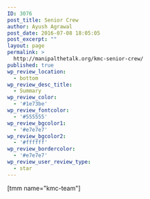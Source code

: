 ```yaml
---
ID: 3076
post_title: Senior Crew
author: Ayush Agrawal
post_date: 2016-07-08 18:05:05
post_excerpt: ""
layout: page
permalink: >
  http://manipalthetalk.org/kmc-senior-crew/
published: true
wp_review_location:
  - bottom
wp_review_desc_title:
  - Summary
wp_review_color:
  - '#1e73be'
wp_review_fontcolor:
  - '#555555'
wp_review_bgcolor1:
  - '#e7e7e7'
wp_review_bgcolor2:
  - '#ffffff'
wp_review_bordercolor:
  - '#e7e7e7'
wp_review_user_review_type:
  - star
---
```

[tmm name="kmc-team"]
